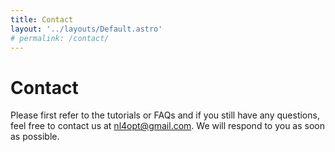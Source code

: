 ```yaml
---
title: Contact
layout: '../layouts/Default.astro'
# permalink: /contact/
---
```


# Contact

Please first refer to the tutorials or FAQs and if you still have any questions, feel free to contact us at [nl4opt@gmail.com](mailto:nl4opt@gmail.com). We will respond to you as soon as possible.

